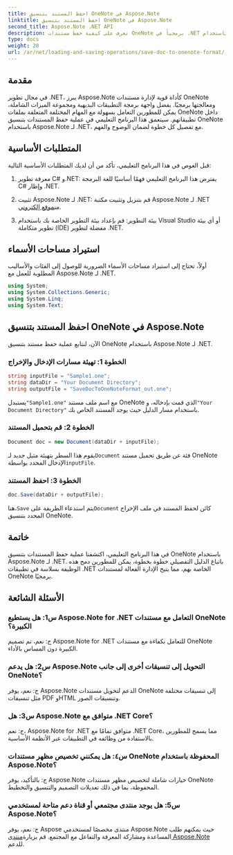 ```yaml
---
title: احفظ المستند بتنسيق OneNote في Aspose.Note
linktitle: احفظ المستند بتنسيق OneNote في Aspose.Note
second_title: Aspose.Note .NET API
description: تعرف على كيفية حفظ مستندات OneNote برمجياً في .NET باستخدام Aspose.Note. تم تضمين البرنامج التعليمي خطوة بخطوة مع أمثلة التعليمات البرمجية.
type: docs
weight: 20
url: /ar/net/loading-and-saving-operations/save-doc-to-onenote-format/
---
```

## مقدمة

في مجال تطوير .NET، يبرز Aspose.Note كأداة قوية لإدارة مستندات OneNote ومعالجتها برمجيًا. بفضل واجهة برمجة التطبيقات البديهية ومجموعة الميزات الشاملة، يمكن للمطورين التعامل بسهولة مع المهام المختلفة المتعلقة بملفات OneNote داخل تطبيقاتهم. سيتعمق هذا البرنامج التعليمي في عملية حفظ المستندات بتنسيق OneNote باستخدام Aspose.Note لـ .NET، مع تفصيل كل خطوة لضمان الوضوح والفهم.

## المتطلبات الأساسية

قبل الغوص في هذا البرنامج التعليمي، تأكد من أن لديك المتطلبات الأساسية التالية:

1. معرفة تطوير C# و.NET: يفترض هذا البرنامج التعليمي فهمًا أساسيًا للغة البرمجة C# وإطار .NET.

2. تثبيت Aspose.Note لـ .NET: قم بتنزيل وتثبيت مكتبة Aspose.Note لـ .NET من[موقع إلكتروني](https://releases.aspose.com/note/net/).

3. بيئة التطوير: قم بإعداد بيئة التطوير الخاصة بك باستخدام Visual Studio أو أي بيئة تطوير متكاملة (IDE) مفضلة لتطوير .NET.

## استيراد مساحات الأسماء

أولاً، تحتاج إلى استيراد مساحات الأسماء الضرورية للوصول إلى الفئات والأساليب المطلوبة للعمل مع Aspose.Note لـ .NET.

```csharp
using System;
using System.Collections.Generic;
using System.Linq;
using System.Text;
```

## احفظ المستند بتنسيق OneNote في Aspose.Note

الآن، لنتابع عملية حفظ مستند بتنسيق OneNote باستخدام Aspose.Note لـ .NET.

### الخطوة 1: تهيئة مسارات الإدخال والإخراج

```csharp
string inputFile = "Sample1.one";
string dataDir = "Your Document Directory";
string outputFile = "SaveDocToOneNoteFormat_out.one";
```

 يستبدل`"Sample1.one"` مع اسم ملف مستند OneNote الذي قمت بإدخاله، و`"Your Document Directory"` باستخدام مسار الدليل حيث يوجد المستند الخاص بك.

### الخطوة 2: قم بتحميل المستند

```csharp
Document doc = new Document(dataDir + inputFile);
```

 يقوم هذا السطر بتهيئة مثيل جديد لـ`Document` فئة عن طريق تحميل مستند OneNote الإدخال المحدد بواسطة`inputFile`.

### الخطوة 3: احفظ المستند

```csharp
doc.Save(dataDir + outputFile);
```

 هنا،`Save` يتم استدعاء الطريقة على`Document` كائن لحفظ المستند في ملف الإخراج المحدد بتنسيق OneNote.

## خاتمة

في هذا البرنامج التعليمي، اكتشفنا عملية حفظ المستندات بتنسيق OneNote باستخدام Aspose.Note لـ .NET. باتباع الدليل التفصيلي خطوة بخطوة، يمكن للمطورين دمج هذه الوظيفة بسلاسة في تطبيقات .NET الخاصة بهم، مما يتيح الإدارة الفعالة لمستندات OneNote برمجيًا.

## الأسئلة الشائعة

### س1: هل يستطيع Aspose.Note for .NET التعامل مع مستندات OneNote الكبيرة؟

ج: نعم، تم تصميم Aspose.Note for .NET للتعامل بكفاءة مع مستندات OneNote الكبيرة دون المساس بالأداء.

### س2: هل يدعم Aspose.Note التحويل إلى تنسيقات أخرى إلى جانب OneNote؟

ج: نعم، يوفر Aspose.Note الدعم لتحويل مستندات OneNote إلى تنسيقات مختلفة مثل تنسيقات PDF وHTML وتنسيقات الصور.

### س3: هل Aspose.Note متوافق مع .NET Core؟

ج: نعم، Aspose.Note for .NET متوافق تمامًا مع .NET Core، مما يسمح للمطورين بالاستفادة من وظائفه في التطبيقات عبر الأنظمة الأساسية.

### س٤: هل يمكنني تخصيص مظهر مستندات OneNote المحفوظة باستخدام Aspose.Note؟

ج: بالتأكيد، يوفر Aspose.Note خيارات شاملة لتخصيص مظهر مستندات OneNote المحفوظة، بما في ذلك تعديلات التصميم والتنسيق والتخطيط.

### س5: هل يوجد منتدى مجتمعي أو قناة دعم متاحة لمستخدمي Aspose.Note؟

 ج: نعم، يوفر Aspose منتدى مخصصًا لمستخدمي Aspose.Note حيث يمكنهم طلب المساعدة ومشاركة المعرفة والتفاعل مع المجتمع. قم بزيارة[منتدى Aspose.Note](https://forum.aspose.com/c/note/28) للدعم.